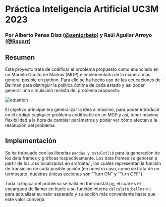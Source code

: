 # Práctica Inteligencia Artificial UC3M 2023
### Por Alberto Penas Díaz ([@seniorbeto](https://github.com/seniorbeto)) y Raúl  Aguilar Arroyo ([@Ragarr](https://github.com/Ragarr))
## Resumen
Este proyecto trata de codificar el problema propuesto como enunciado en un Modelo Oculto de Markov (MDP) e implementarlo 
de la manera más general posible en python. Para ello se ha hecho uso de las ecucaciones de Bellman
para distinguir la política óptima de cada estado y así poder generar una simulación realista 
del problema propuesto. 

![equation](https://latex.codecogs.com/svg.image?V(s)=\max_{a&space;\in&space;A(s)}\left[C(a)&space;&plus;&space;\sum_{s'&space;\in&space;S}P(s'&space;\mid&space;s,a)V(s')\right])

El objetivo principal era generalizar la idea al máximo, para poder introducir en el código cualquier 
problema codificabe en un MDP y así, tener máxima flexibilidad a la hora de cambiar parámetros y poder
ver cómo afectan a la resolución del problema. 

## Implementación

Se ha trabajado con las librerías `pandas y matplotlib` para la generación de los data frames y gráficas
respectivamente. Los data frames se generan a partir de los .csv localizados en src/data/ , los cuales representan 
la función de transición de cada posible acción (en nuestro caso, como se trata de un termostato, nuestras
únicas acciones son "Turn ON" y "Turn OFF"). 

Toda la lógica del problema se halla en thermostat.py, el cual es el encargado de llamar en bucle a su función 
interna `calculate_bellman()` para actualizar su valor esperado y su acción más conveniente hasta que este valor
converja. 

